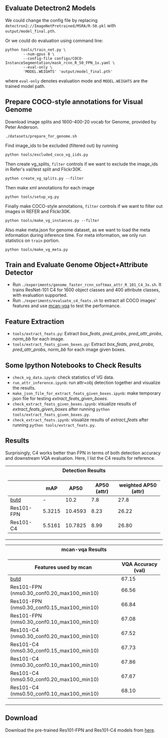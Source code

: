 ## Evaluate Detectron2 Models
We could change the config file by replacing `detectron2://ImageNetPretrained/MSRA/R-50.pkl` with `output/model_final.pth`.

Or we could do evaluation using command line:
```
python tools/train_net.py \
        --num-gpus 8 \
        --config-file configs/COCO-InstanceSegmentation/mask_rcnn_R_50_FPN_1x.yaml \
        --eval-only \
        'MODEL.WEIGHTS' 'output/model_final.pth' 
```
where `eval-only` denotes evaluation mode and `MODEL.WEIGHTS` are the trained model path.

## Prepare COCO-style annotations for Visual Genome
Download image splits and 1600-400-20 vocab for Genome, provided by Peter Anderson.
```
./datasets/prepare_for_genome.sh
```
Find image_ids to be excluded (filtered out) by running
```
python tools/excluded_coco_vg_iids.py
```
Then create vg_splits, ```filter``` controls if we want to exclude the image_ids in Refer's val/test split and Flickr30K.
```
python create_vg_splits.py --filter
```
Then make xml annotations for each image
```
python tools/setup_vg.py
```
Finally make COCO-style annotations, ```filter``` controls if we want to filter out images in REFER and Flickr30K.
``` 
python tools/make_vg_instances.py --filter
```
Also make meta.json for genome dataset, as we want to load the meta information during inference time.
For meta information, we only run statistics on ```train``` portion.
```
python tools/make_vg_meta.py
```

## Train and Evaluate Genome Object+Attribute Detector
- Run ```./experiments/genome_faster_rcnn_softmax_attr_R_101_C4_3x.sh```.
It trains ResNet-101 C4 for 1600 object classes and 400 attribute classes, with evaluation supported.
- Run ```./experiments/evaluate_c4_feats.sh``` to extract all COCO images' features
and use [mcan-vqa](https://github.com/MILVLG/mcan-vqa) to test the performance.

## Feature Extraction
- ```tools/extract_feats.py```: Extract _box_feats_, _pred_probs_, _pred_attr_probs_, _norm_bb_ for each image.
- ```tools/extract_feats_given_boxes.py```: Extract _box_feats_, _pred_probs_, _pred_attr_probs_, _norm_bb_ for each image given boxes.

## Some Ipython Notebooks to Check Results
- ```check_vg_data.ipynb```: check statistics of VG data.
- ```run_attr_inference.ipynb```: run attr+obj detection together and visualize the results.
- ```make_json_file_for_extract_feats_given_boxes.ipynb```: make temporary json file for testing _extract_feats_given_boxes_.
- ```check_extract_feats_given_boxes.ipynb```: visualize results of _extract_feats_given_boxes_ after running ```python tools/extract_feats_given_boxes.py```.
- ```check_extract_feats.ipynb```: visualize results of _extract_feats_ after running ```python tools/extract_feats.py```.

## Results
Surprisingly, C4 works better than FPN in terms of both detection accuracy and downstream VQA evaluation.
Here, I list the C4 results for reference.

<table>
<th>Detection Results</th>
<tr><td>

| | mAP | AP50 | AP50 (attr) | weighted AP50 (attr) |
|--|--|--|--|--|
| [butd](https://github.com/peteanderson80/bottom-up-attention) | - | 10.2 | 7.8 | 27.8 |
| Res101-FPN | 5.3215 | 10.4593 | 8.23 | 26.22 |
| Res101-C4  | 5.5161 | 10.7825 | 8.99 | 26.80 |
</td></tr> </table>

<table>
<th> mcan-vqa Results</th>
<tr><td>

| Features used by mcan | VQA Accuracy (val) |
|--|--|
| [butd](https://github.com/peteanderson80/bottom-up-attention) | 67.15 |
| Res101-FPN (nms0.30_conf0.20_max100_min10) | 66.56 |
| Res101-FPN (nms0.30_conf0.15_max100_min10) | 66.84 |
| Res101-FPN (nms0.30_conf0.10_max100_min10) | 67.08 |
| Res101-C4 (nms0.30_conf0.20_max100_min10)  | 67.52 |
| Res101-C4 (nms0.30_conf0.15_max100_min10)  | 67.73 |
| Res101-C4 (nms0.30_conf0.10_max100_min10)  | 67.86 |
| Res101-C4 (nms0.50_conf0.20_max100_min10)  | 67.67 |
| Res101-C4 (nms0.50_conf0.10_max100_min10)  | 68.10 |
</td></tr> </table>

## Download
Download the pre-trained Res101-FPN and Res101-C4 models from [here](http://vision.cs.unc.edu/licheng/websites/detectron2/).
